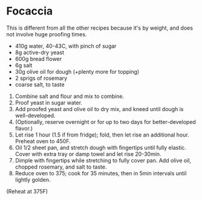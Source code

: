 # Focaccia

This is different from all the other recipes because it's by weight, and does not involve huge proofing times.

- 410g water, 40-43C, with pinch of sugar
- 8g active-dry yeast
- 600g bread flower
- 6g salt
- 30g olive oil for dough (+plenty more for topping)
- 2 sprigs of rosemary
- coarse salt, to taste

1. Combine salt and flour and mix to combine.
2. Proof yeast in sugar water.
3. Add proofed yeast and olive oil to dry mix, and kneed until dough is well-developed.
4. (Optionally, reserve overnight or for up to two days for better-developed flavor.)
5. Let rise 1 hour (1.5 if from fridge); fold, then let rise an additional hour. Preheat oven to 450F.
6. Oil 1/2 sheet pan, and stretch dough with fingertips until fully elastic. Cover with extra tray or damp towel and let rise 20-30min.
7. Dimple with fingertips while stretching to fully cover pan. Add olive oil, chopped rosemary, and salt to taste.
8. Reduce oven to 375; cook for 35 minutes, then in 5min intervals until lightly golden.

(Reheat at 375F)

